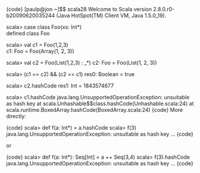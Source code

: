{code}
[paulp@jon ~]$$ scala28
Welcome to Scala version 2.8.0.r0-b20090620035244 (Java HotSpot(TM) Client VM, Java 1.5.0_19).

scala> case class Foo(xs: Int*)      
defined class Foo

scala> val c1 = Foo(1,2,3)     
c1: Foo = Foo(Array(1, 2, 3))

scala> val c2 = Foo(List(1,2,3) : _*)
c2: Foo = Foo(List(1, 2, 3))

scala> (c1 == c2) && (c2 == c1)
res0: Boolean = true

scala> c2.hashCode
res1: Int = 1843574677

scala> c1.hashCode
java.lang.UnsupportedOperationException: unsuitable as hash key
	at scala.Unhashable$$class.hashCode(Unhashable.scala:24)
	at scala.runtime.BoxedArray.hashCode(BoxedArray.scala:24)
{code}
More directly:

{code}
scala> def f(a: Int*) = a.hashCode
scala> f(3)
java.lang.UnsupportedOperationException: unsuitable as hash key
 ...
{code}

or

{code}
scala> def f(a: Int*): Seq[Int] = a ++ Seq(3,4)
scala> f(3).hashCode
java.lang.UnsupportedOperationException: unsuitable as hash key
 ...
{code}

